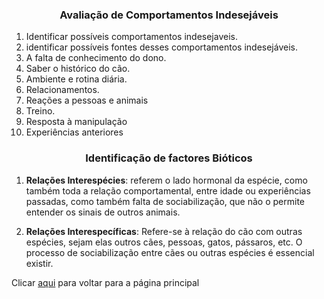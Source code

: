 
<h3 style="text-align:center">Avaliação de Comportamentos Indesejáveis</h3>

1. Identificar possíveis comportamentos indesejaveis. 
2. identificar possíveis fontes desses comportamentos indesejáveis. 
3. A falta de conhecimento do dono.
4. Saber o histórico do cão. 
5. Ambiente e rotina diária.
6. Relacionamentos. 
7. Reações a pessoas e animais
8. Treino. 
9. Resposta à manipulação
10. Experiências anteriores

<h3 style="text-align:center">Identificação de factores Bióticos</h3>

1. **Relações Interespécies**: referem o lado hormonal da espécie, como também toda a relação comportamental, entre idade ou experiências passadas, como também falta de sociabilização, que não o permite entender os sinais de outros animais. 

2. **Relações Interespecíficas**: Refere-se à relação do cão com outras espécies, sejam elas outros cães, pessoas, gatos, pássaros, etc. O processo de sociabilização entre cães ou outras espécies é essencial existir. 



Clicar [aqui](../README.md) para voltar para a página principal